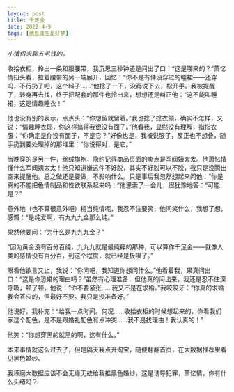 ```yaml
---
layout: post
title: 千足金
date: 2022-4-9
tags: [绝处逢生是好梦]
---
```



*小情侣来聊五毛钱的。*
 
收拾衣柜，拎出一条和服腰带，我沉思三秒钟还是问出了口：“这是哪来的？”萧忆情扭头看，拉着腰带的另一端展开，回忆：“你不是有件没穿过的睡裙——还穿吗，不行扔了吧，这个料子……”他捻了一下，没再说下去，松开手。我被提醒了，转身再去找，终于把配套的那件也拎出来，想想还是纠正他：“这不能叫睡裙，这是情趣睡衣！”

他也没有别的表示，点点头：“你想留就留着。”我也捻了捻衣领，确实不怎样，又说：“情趣睡衣耶，你这样搞得我很没有面子。”他看我，显然没有理解，指指衣服：“你确定是你没有面子，不是它？”好像也是，我被说服了，反正也不想叠，随手扔到要处理掉的那堆里：“你说得对，是它。”

当晚穿的是另一件，丝绒旗袍，隐约记得商品页面的卖点是军阀姨太太。他萧忆情懂什么军阀姨太太！他只知道嫌这件不好脱，其实不好脱可以不脱，我只是没腾出空来提醒他。总之做还是要做，不影响什么。只是事后我忽然想起来问他：“你是真的不能把色情制品和性欲联系起来吗！”他思索了一会儿，很犹豫地答：“可能是？”

意外地（也不算很意外吧）相当纯情呢，我忍不住要笑，他问笑什么，我想了想，感慨：“是纯爱啊，有九九九金那么纯。”

果然他要问：“为什么是九九九金？”

“因为黄金没有百分百纯，九九九就是最纯粹的那种，可以算作千足金——就像人类的感情没有百分百，到这个程度，就已经是极限了。”

眼看他欲言又止，我说：“你问吧，我知道你想问什么。”他看着我，果真问出口：“这是你恐婚的理由吗？”虽然有心理准备，但他真的问出来，我还是忍不住深呼吸，顿了顿，他说：“你不要紧张……我又不是在求婚。”我咬咬牙：“你真的求婚我会答应的，但最好不要。我只是没准备好。”

他说好，我补充：“给我一点时间。何况……收拾衣柜的时候想起来的，你看我们家这个配色，是不是跟婚礼配色有点冲突……我不是找理由！我认真的！”

他笑：“你想穿黑的就黑的啊，这有什么。”

本来事情就这么过去了，但是隔天我点开淘宝，随便翻翻首页，在大数据推荐里看见黑色婚纱。

我琢磨大数据应该不会无缘无故给我推黑色婚纱，这是诱导犯罪，萧忆情，你有什么头绪吗？
